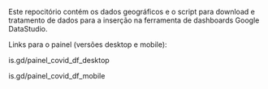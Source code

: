 Este repocitório contém os dados geográficos e o script para download e tratamento de dados para a inserção na ferramenta de dashboards Google DataStudio.

Links para o painel (versões desktop e mobile):

is.gd/painel_covid_df_desktop

is.gd/painel_covid_df_mobile

